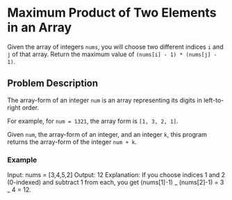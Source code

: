 # Maximum Product of Two Elements in an Array

Given the array of integers `nums`, you will choose two different indices `i` and `j` of that array. Return the maximum value of `(nums[i] - 1) * (nums[j] - 1)`.

## Problem Description

The array-form of an integer `num` is an array representing its digits in left-to-right order.

For example, for `num = 1321`, the array form is `[1, 3, 2, 1]`.

Given `num`, the array-form of an integer, and an integer `k`, this program returns the array-form of the integer `num + k`.

### Example

Input: nums = [3,4,5,2]
Output: 12
Explanation: If you choose indices 1 and 2 (0-indexed) and subtract 1 from each, you get (nums[1]-1) _ (nums[2]-1) = 3 _ 4 = 12.
